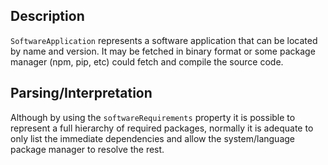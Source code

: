 ## Description

`SoftwareApplication` represents a software application that can be located by name and version. It may be fetched in binary format or some package manager (npm, pip, etc) could fetch and compile the source code.

## Parsing/Interpretation

Although by using the `softwareRequirements` property it is possible to represent a full hierarchy of required packages, normally it is adequate to only list the immediate dependencies and allow the system/language package manager to resolve the rest.